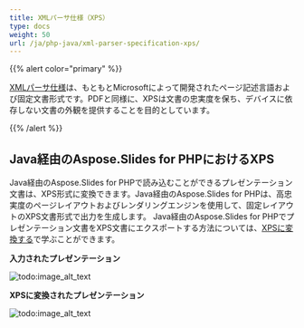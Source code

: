 ```yaml
---
title: XMLパーサ仕様（XPS）
type: docs
weight: 50
url: /ja/php-java/xml-parser-specification-xps/
---
```


{{% alert color="primary" %}} 

[XMLパーサ仕様](https://en.wikipedia.org/wiki/Open_XML_Paper_Specification)は、もともとMicrosoftによって開発されたページ記述言語および固定文書形式です。PDFと同様に、XPSは文書の忠実度を保ち、デバイスに依存しない文書の外観を提供することを目的としています。

{{% /alert %}} 

## **Java経由のAspose.Slides for PHPにおけるXPS**
Java経由のAspose.Slides for PHPで読み込むことができるプレゼンテーション文書は、XPS形式に変換できます。Java経由のAspose.Slides for PHPは、高忠実度のページレイアウトおよびレンダリングエンジンを使用して、固定レイアウトのXPS文書形式で出力を生成します。
Java経由のAspose.Slides for PHPでプレゼンテーション文書をXPS文書にエクスポートする方法については、[XPSに変換する](https://docs.aspose.com/slides/php-java/convert-powerpoint-to-xps/)で学ぶことができます。

**入力されたプレゼンテーション** 

![todo:image_alt_text](xml-parser-specification-xps_1.png)

**XPSに変換されたプレゼンテーション** 

![todo:image_alt_text](xml-parser-specification-xps_2.png)